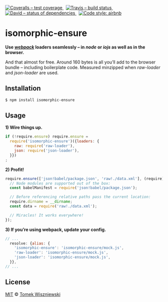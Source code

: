 [![Coveralls – test coverage
](https://img.shields.io/coveralls/tomekwi/isomorphic-ensure.svg?style=flat-square)
](https://coveralls.io/r/tomekwi/isomorphic-ensure)
 [![Travis – build status
](https://img.shields.io/travis/tomekwi/isomorphic-ensure/master.svg?style=flat-square)
](https://travis-ci.org/tomekwi/isomorphic-ensure)
 [![David – status of dependencies
](https://img.shields.io/david/tomekwi/isomorphic-ensure.svg?style=flat-square)
](https://david-dm.org/tomekwi/isomorphic-ensure)
 [![Code style: airbnb
](https://img.shields.io/badge/code%20style-airbnb-blue.svg?style=flat-square)
](https://github.com/airbnb/javascript)




isomorphic-ensure
=================

**Use *[webpack][]* loaders seamlessly – in *node* or *iojs* as well as in the browser.**

And that almost for free. Around 160 bytes is all you’ll add to the browser bundle – including boilerplate code. Measured minzipped when *raw-loader* and *json-loader* are used.

[webpack]:  https://github.com/webpack/webpack  "webpack/webpack"




Installation
------------

```sh
$ npm install isomorphic-ensure
```




Usage
-----

**1) Wire things up.**

```js
if (!require.ensure) require.ensure =
  require('isomorphic-ensure')({loaders: {
    raw: require('raw-loader'),
    json: require('json-loader'),
  }})
;
```


**2) Profit!**

```js
require.ensure(['json!babel/package.json', 'raw!./data.xml'], (require) => {
  // Node modules are supported out of the box:
  const babelManifest = require('json!babel/package.json');

  // Before referencing relative paths pass the current location:
  require.dirname = __dirname;
  const data = require('raw!./data.xml');

  // Miracles! It works everywhere!
});
```


**3) If you’re using webpack, update your config.**

```js
// ...
  resolve: {alias: {
    'isomorphic-ensure': 'isomorphic-ensure/mock.js',
    'raw-loader': 'isomorphic-ensure/mock.js',
    'json-loader': 'isomorphic-ensure/mock.js',
  }},
// ...
```




License
-------

[MIT][] © [Tomek Wiszniewski][]

[MIT]: ./License.md
[Tomek Wiszniewski]: https://github.com/tomekwi
